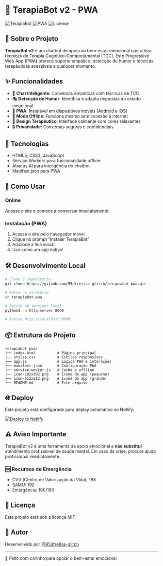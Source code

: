 # 🧠 TerapiaBot v2 - PWA

![TerapiaBot](https://img.shields.io/badge/Status-Active-success)
![PWA](https://img.shields.io/badge/PWA-Enabled-blue)
![License](https://img.shields.io/badge/License-MIT-green)

## 📖 Sobre o Projeto

**TerapiaBot v2** é um chatbot de apoio ao bem-estar emocional que utiliza técnicas de Terapia Cognitivo-Comportamental (TCC). Este Progressive Web App (PWA) oferece suporte empático, detecção de humor e técnicas terapêuticas acessíveis a qualquer momento.

## ✨ Funcionalidades

- 💬 **Chat Inteligente**: Conversas empáticas com técnicas de TCC
- 🎭 **Detecção de Humor**: Identifica e adapta respostas ao estado emocional
- 📱 **PWA**: Instalável em dispositivos móveis (Android e iOS)
- 📴 **Modo Offline**: Funciona mesmo sem conexão à internet
- 🎨 **Design Terapêutico**: Interface calmante com cores relaxantes
- 🔒 **Privacidade**: Conversas seguras e confidenciais

## 🚀 Tecnologias

- HTML5, CSS3, JavaScript
- Service Workers para funcionalidade offline
- Abacus.AI para inteligência do chatbot
- Manifest.json para PWA

## 📱 Como Usar

### Online
Acesse o site e comece a conversar imediatamente!

### Instalação (PWA)
1. Acesse o site pelo navegador móvel
2. Clique no prompt "Instalar TerapiaBot"
3. Adicione à tela inicial
4. Use como um app nativo!

## 🛠️ Desenvolvimento Local

```bash
# Clone o repositório
git clone https://github.com/95dfreitas-glitch/terapiabot-pwa.git

# Entre no diretório
cd terapiabot-pwa

# Inicie um servidor local
python3 -m http.server 8000

# Acesse http://localhost:8000
```

## 📦 Estrutura do Projeto

```
terapiabot-pwa/
├── index.html          # Página principal
├── styles.css          # Estilos responsivos
├── app.js              # Lógica PWA e interações
├── manifest.json       # Configuração PWA
├── service-worker.js   # Cache e offline
├── icon-192x192.png    # Ícone do app (pequeno)
├── icon-512x512.png    # Ícone do app (grande)
└── README.md           # Este arquivo
```

## 🌐 Deploy

Este projeto está configurado para deploy automático no Netlify:

[![Deploy to Netlify](https://www.netlify.com/img/deploy/button.svg)](https://app.netlify.com/start/deploy)

## ⚠️ Aviso Importante

TerapiaBot v2 é uma ferramenta de apoio emocional e **não substitui** atendimento profissional de saúde mental. Em caso de crise, procure ajuda profissional imediatamente.

### 🆘 Recursos de Emergência
- CVV (Centro de Valorização da Vida): 188
- SAMU: 192
- Emergência: 190/193

## 📄 Licença

Este projeto está sob a licença MIT.

## 👤 Autor

Desenvolvido por [@95dfreitas-glitch](https://github.com/95dfreitas-glitch)

---

💙 Feito com carinho para apoiar o bem-estar emocional
